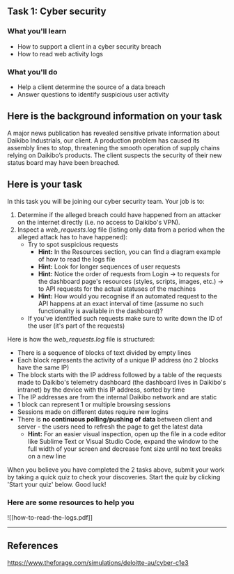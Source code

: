 ## Task 1: Cyber security

### What you'll learn

- How to support a client in a cyber security breach
- How to read web activity logs

### What you'll do

- Help a client determine the source of a data breach
- Answer questions to identify suspicious user activity

## Here is the background information on your task

A major news publication has revealed sensitive private information about Daikibo Industrials, our client. A production problem has caused its assembly lines to stop, threatening the smooth operation of supply chains relying on Daikibo’s products. The client suspects the security of their new status board may have been breached.

## Here is your task

In this task you will be joining our cyber security team. Your job is to:

1. Determine if the alleged breach could have happened from an attacker on the internet directly (i.e. no access to Daikibo's VPN).
2. Inspect a _web_requests.log_ file (listing only data from a period when the alleged attack has to have happened):
    - Try to spot suspicious requests
        - **Hint:** In the Resources section, you can find a diagram example of how to read the logs file
        - **Hint:** Look for longer sequences of user requests
        - **Hint:** Notice the order of requests from Login → to requests for the dashboard page's resources (styles, scripts, images, etc.) → to API requests for the actual statuses of the machines
        - **Hint:** How would you recognise if an automated request to the API happens at an exact interval of time (assume no such functionality is available in the dashboard)?
    - If you've identified such requests make sure to write down the ID of the user (it's part of the requests)

Here is how the _web_requests.log_ file is structured:

- There is a sequence of blocks of text divided by empty lines
- Each block represents the activity of a unique IP address (no 2 blocks have the same IP)
- The block starts with the IP address followed by a table of the requests made to Daikibo's telemetry dashboard (the dashboard lives in Daikibo's intranet) by the device with this IP address, sorted by time
- The IP addresses are from the internal Daikibo network and are static
- 1 block can represent 1 or multiple browsing sessions
- Sessions made on different dates require new logins
- There is **no continuous polling/pushing of data** between client and server - the users need to refresh the page to get the latest data
    - **Hint:** For an easier visual inspection, open up the file in a code editor like Sublime Text or Visual Studio Code, expand the window to the full width of your screen and decrease font size until no text breaks on a new line

When you believe you have completed the 2 tasks above, submit your work by taking a quick quiz to check your discoveries. Start the quiz by clicking 'Start your quiz' below. Good luck!

### Here are some resources to help you

[](https://github.com/codenvibes/CS/blob/master/FILES/web_activity.log)

![[how-to-read-the-logs.pdf]]



---

## References

https://www.theforage.com/simulations/deloitte-au/cyber-c1e3